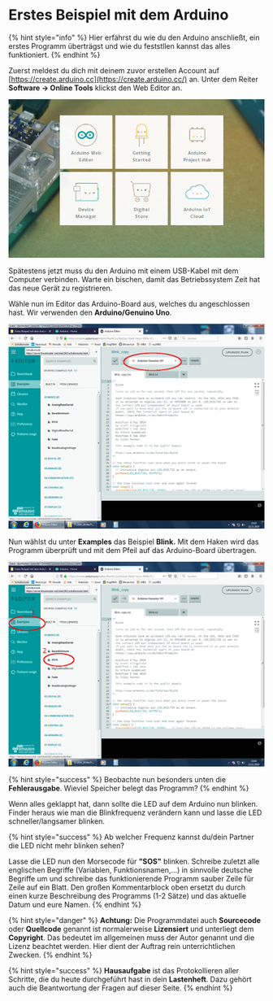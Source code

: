 # Erstes Beispiel mit dem Arduino

{% hint style="info" %}
Hier erfährst du wie du den Arduino anschließt, ein erstes Programm überträgst und wie du feststllen kannst das alles funktioniert.
{% endhint %}

Zuerst meldest du dich mit deinem zuvor erstellen Account auf [https://create.arduino.cc](https://create.arduino.cc/) an. Unter dem Reiter **Software -&gt; Online Tools** klickst den Web Editor an.

![](.gitbook/assets/webeditor.png)

Spätestens jetzt muss du den Arduino mit einem USB-Kabel mit dem Computer verbinden. Warte ein bischen, damit das Betriebssystem Zeit hat das neue Gerät zu registrieren.

Wähle nun im Editor das Arduino-Board aus, welches du angeschlossen hast. Wir verwenden den **Arduino/Genuino Uno**.

![](.gitbook/assets/arduino-editor-board-auswahl-02.png)

Nun wählst du unter **Examples** das Beispiel **Blink.** Mit dem Haken wird das Programm überprüft und mit dem Pfeil auf das Arduino-Board übertragen.

![](.gitbook/assets/arduino-editor-blink-beispiel-laden-03.png)

{% hint style="success" %}
Beobachte nun besonders unten die **Fehlerausgabe**. Wieviel Speicher belegt das Programm?
{% endhint %}

Wenn alles geklappt hat, dann sollte die LED auf dem Arduino nun blinken. Finder heraus wie man die Blinkfrequenz verändern kann und lasse die LED schneller/langsamer blinken.

{% hint style="success" %}
Ab welcher Frequenz kannst du/dein Partner die LED nicht mehr blinken sehen?

Lasse die LED nun den Morsecode für **"SOS"** blinken. Schreibe zuletzt alle englischen Begriffe \(Variablen, Funktionsnamen,...\) in sinnvolle deutsche Begriffe um und schreibe das funktionierende Programm sauber Zeile für Zeile auf ein Blatt. Den großen Kommentarblock oben ersetzt du durch einen kurze Beschreibung des Programms \(1-2 Sätze\) und das aktuelle Datum und eure Namen.
{% endhint %}

{% hint style="danger" %}
**Achtung:** Die Programmdatei auch **Sourcecode** oder **Quellcode** genannt ist normalerweise **Lizensiert** und unterliegt dem **Copyright**. Das bedeutet im allgemeinen muss der Autor genannt und die Lizenz beachtet werden. Hier dient der Auftrag rein unterrichtlichen Zwecken.
{% endhint %}

{% hint style="success" %}
**Hausaufgabe** ist das Protokollieren aller Schritte, die du heute durchgeführt hast in dein **Lastenheft**. Dazu gehört auch die Beantwortung der Fragen auf dieser Seite.
{% endhint %}

